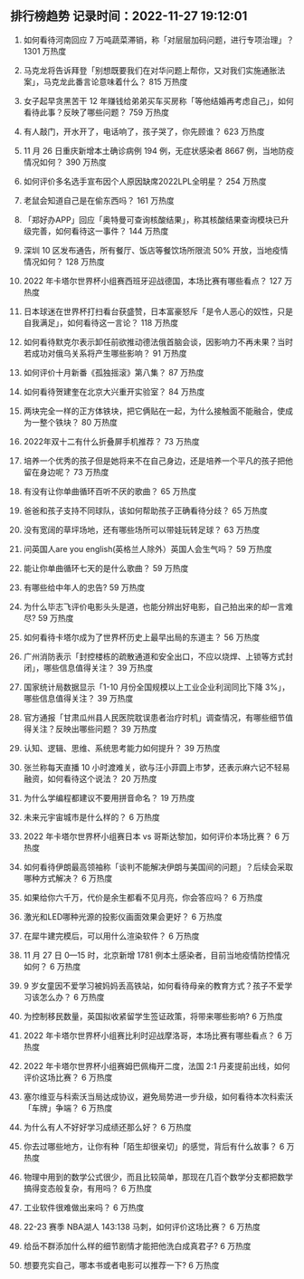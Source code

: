 
## 排行榜趋势 记录时间：2022-11-27 19:12:01
  
  1. 如何看待河南回应 7 万吨蔬菜滞销，称「对层层加码问题，进行专项治理」？ 1301 万热度
    
  2. 马克龙将告诉拜登「别想既要我们在对华问题上帮你，又对我们实施通胀法案」，马克龙此番言论意味着什么？ 815 万热度
    
  3. 女子起早贪黑苦干 12 年赚钱给弟弟买车买房称「等他结婚再考虑自己」，如何看待此事？反映了哪些问题？ 759 万热度
    
  4. 有人敲门，开水开了，电话响了，孩子哭了，你先顾谁？ 623 万热度
    
  5. 11 月 26 日重庆新增本土确诊病例 194 例，无症状感染者 8667 例，当地防疫情况如何？ 390 万热度
    
  6. 如何评价多名选手宣布因个人原因缺席2022LPL全明星？ 254 万热度
    
  7. 老鼠会知道自己是在偷东西吗？ 161 万热度
    
  8. 「郑好办APP」回应「奥特曼可查询核酸结果」，称其核酸结果查询模块已升级完善，如何看待这一事件？ 144 万热度
    
  9. 深圳 10 区发布通告，所有餐厅、饭店等餐饮场所限流 50% 开放，当地疫情情况如何？ 128 万热度
    
  10. 2022 年卡塔尔世界杯小组赛西班牙迎战德国，本场比赛有哪些看点？ 127 万热度
    
  11. 日本球迷在世界杯打扫看台获盛赞，日本富豪怒斥「是令人恶心的奴性，只是自我满足」，如何看待这一言论？ 118 万热度
    
  12. 如何看待默克尔表示卸任前欲推动德法俄首脑会谈，因影响力不再未果？当时若成功对俄乌关系将产生哪些影响？ 91 万热度
    
  13. 如何评价十月新番《孤独摇滚》第八集？ 87 万热度
    
  14. 如何看待贺建奎在北京大兴重开实验室？ 84 万热度
    
  15. 两块完全一样的正方体铁块，把它俩贴在一起，为什么接触面不能融合，使成为一整个铁块？ 80 万热度
    
  16. 2022年双十二有什么折叠屏手机推荐？ 73 万热度
    
  17. 培养一个优秀的孩子但是她将来不在自己身边，还是培养一个平凡的孩子把他留在身边呢？ 73 万热度
    
  18. 有没有让你单曲循环百听不厌的歌曲？ 65 万热度
    
  19. 爸爸和孩子支持不同球队，该如何帮助孩子正确看待分歧？ 65 万热度
    
  20. 没有宽阔的草坪场地，还有哪些场所可以带娃玩转足球？ 63 万热度
    
  21. 问英国人are you english(英格兰人除外）英国人会生气吗？ 59 万热度
    
  22. 能让你单曲循环七天的是什么歌曲？ 59 万热度
    
  23. 有哪些给中年人的忠告? 59 万热度
    
  24. 为什么毕志飞评价电影头头是道，也能分辨出好电影，自己拍出来的却一言难尽? 59 万热度
    
  25. 如何看待卡塔尔成为了世界杯历史上最早出局的东道主？ 56 万热度
    
  26. 广州消防表示「封控楼栋的疏散通道和安全出口，不应以烧焊、上锁等方式封闭」，哪些信息值得关注？ 39 万热度
    
  27. 国家统计局数据显示「1-10 月份全国规模以上工业企业利润同比下降 3%」，哪些信息值得关注？ 39 万热度
    
  28. 官方通报「甘肃瓜州县人民医院耽误患者治疗时机」调查情况，有哪些细节值得关注？反映出哪些问题？ 39 万热度
    
  29. 认知、逻辑、思维、系统思考能力如何提升？ 39 万热度
    
  30. 张兰称每天直播 10 小时渡难关，欲与汪小菲圆上市梦，还表示麻六记不轻易融资，如何看待这个说法？ 20 万热度
    
  31. 为什么学编程都建议不要用拼音命名？ 19 万热度
    
  32. 未来元宇宙城市是什么样的？ 6 万热度
    
  33. 2022 年卡塔尔世界杯小组赛日本 vs 哥斯达黎加，如何评价本场比赛？ 6 万热度
    
  34. 如何看待伊朗最高领袖称「谈判不能解决伊朗与美国间的问题」？后续会采取哪种方式解决？ 6 万热度
    
  35. 如果给你六千万，代价是余生都看不见月亮，你会答应吗？ 6 万热度
    
  36. 激光和LED哪种光源的投影仪画面效果会更好？ 6 万热度
    
  37. 在犀牛建完模后，可以用什么渲染软件？ 6 万热度
    
  38. 11 月 27 日 0—15 时，北京新增 1781 例本土感染者，目前当地疫情防控情况如何？ 6 万热度
    
  39. 9 岁女童因不爱学习被妈妈丢高铁站，如何看待母亲的教育方式？孩子不爱学习该怎么办？ 6 万热度
    
  40. 为控制移民数量，英国拟收紧留学生签证政策，将带来哪些影响? 6 万热度
    
  41. 2022 年卡塔尔世界杯小组赛比利时迎战摩洛哥，本场比赛有哪些看点？ 6 万热度
    
  42. 2022 年卡塔尔世界杯小组赛姆巴佩梅开二度，法国 2:1 丹麦提前出线，如何评价这场比赛？ 6 万热度
    
  43. 塞尔维亚与科索沃当局达成协议，避免局势进一步升级，如何看待本次科索沃「车牌」争端？ 6 万热度
    
  44. 为什么有人不好好学习成绩还那么好？ 6 万热度
    
  45. 你去过哪些地方，让你有种「陌生却很亲切」的感觉，背后有什么故事？ 6 万热度
    
  46. 物理中用到的数学公式很少，而且比较简单，那现在几百个数学分支都把数学搞得变态般复杂，有用吗？ 6 万热度
    
  47. 工业软件很难做出来吗？ 6 万热度
    
  48. 22-23 赛季 NBA湖人 143:138 马刺，如何评价这场比赛？ 6 万热度
    
  49. 给岳不群添加什么样的细节剧情才能把他洗白成真君子? 6 万热度
    
  50. 想要充实自己，哪本书或者电影可以推荐一下? 6 万热度
    
